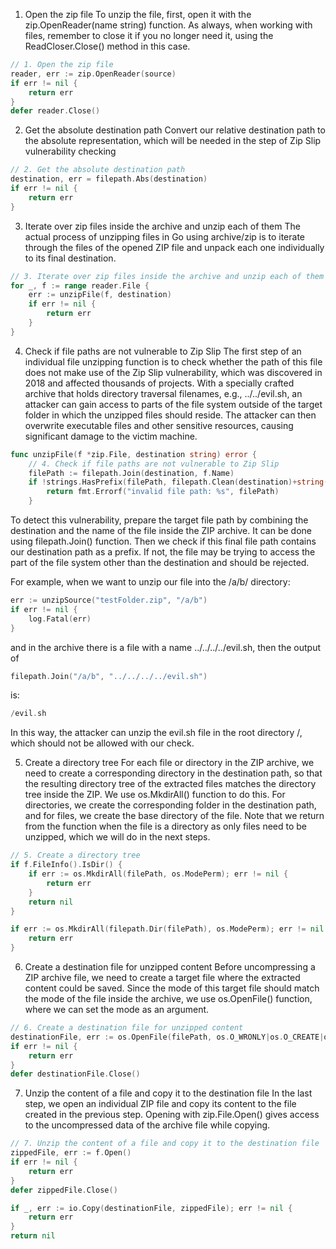 1. Open the zip file
To unzip the file, first, open it with the zip.OpenReader(name string) function. As always, when working with files, remember to close it if you no longer need it, using the ReadCloser.Close() method in this case.
```go
// 1. Open the zip file
reader, err := zip.OpenReader(source)
if err != nil {
    return err
}
defer reader.Close()
```

2. Get the absolute destination path
Convert our relative destination path to the absolute representation, which will be needed in the step of Zip Slip vulnerability checking
```go
// 2. Get the absolute destination path
destination, err = filepath.Abs(destination)
if err != nil {
    return err
}
```

3. Iterate over zip files inside the archive and unzip each of them
The actual process of unzipping files in Go using archive/zip is to iterate through the files of the opened ZIP file and unpack each one individually to its final destination.
```go
// 3. Iterate over zip files inside the archive and unzip each of them
for _, f := range reader.File {
    err := unzipFile(f, destination)
    if err != nil {
        return err
    }
}
```

4. Check if file paths are not vulnerable to Zip Slip
The first step of an individual file unzipping function is to check whether the path of this file does not make use of the Zip Slip vulnerability, which was discovered in 2018 and affected thousands of projects. With a specially crafted archive that holds directory traversal filenames, e.g., ../../evil.sh, an attacker can gain access to parts of the file system outside of the target folder in which the unzipped files should reside. The attacker can then overwrite executable files and other sensitive resources, causing significant damage to the victim machine.
```go
func unzipFile(f *zip.File, destination string) error {
    // 4. Check if file paths are not vulnerable to Zip Slip
    filePath := filepath.Join(destination, f.Name)
    if !strings.HasPrefix(filePath, filepath.Clean(destination)+string(os.PathSeparator)) {
        return fmt.Errorf("invalid file path: %s", filePath)
    }
```

To detect this vulnerability, prepare the target file path by combining the destination and the name of the file inside the ZIP archive. It can be done using filepath.Join() function. Then we check if this final file path contains our destination path as a prefix. If not, the file may be trying to access the part of the file system other than the destination and should be rejected.

For example, when we want to unzip our file into the /a/b/ directory:
```go
err := unzipSource("testFolder.zip", "/a/b")
if err != nil {
    log.Fatal(err)
}
```

and in the archive there is a file with a name ../../../../evil.sh, then the output of
```go
filepath.Join("/a/b", "../../../../evil.sh")
```

is:
```go
/evil.sh
```
In this way, the attacker can unzip the evil.sh file in the root directory /, which should not be allowed with our check.

5. Create a directory tree
For each file or directory in the ZIP archive, we need to create a corresponding directory in the destination path, so that the resulting directory tree of the extracted files matches the directory tree inside the ZIP. We use os.MkdirAll() function to do this. For directories, we create the corresponding folder in the destination path, and for files, we create the base directory of the file. Note that we return from the function when the file is a directory as only files need to be unzipped, which we will do in the next steps.
```go
// 5. Create a directory tree
if f.FileInfo().IsDir() {
    if err := os.MkdirAll(filePath, os.ModePerm); err != nil {
        return err
    }
    return nil
}

if err := os.MkdirAll(filepath.Dir(filePath), os.ModePerm); err != nil {
    return err
}
```

6. Create a destination file for unzipped content
Before uncompressing a ZIP archive file, we need to create a target file where the extracted content could be saved. Since the mode of this target file should match the mode of the file inside the archive, we use os.OpenFile() function, where we can set the mode as an argument.
```go
// 6. Create a destination file for unzipped content
destinationFile, err := os.OpenFile(filePath, os.O_WRONLY|os.O_CREATE|os.O_TRUNC, f.Mode())
if err != nil {
    return err
}
defer destinationFile.Close()
```

7. Unzip the content of a file and copy it to the destination file
In the last step, we open an individual ZIP file and copy its content to the file created in the previous step. Opening with zip.File.Open() gives access to the uncompressed data of the archive file while copying.
```go
// 7. Unzip the content of a file and copy it to the destination file
zippedFile, err := f.Open()
if err != nil {
    return err
}
defer zippedFile.Close()

if _, err := io.Copy(destinationFile, zippedFile); err != nil {
    return err
}
return nil
```